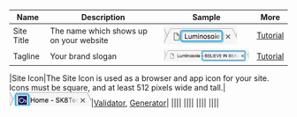 |Name|Description|Sample|More|
|---|---|---|---|
|Site Title|The name which shows up on your website|![](/assets/6.pic.jpg)|[Tutorial](http://www.wpexplorer.com/titles-taglines-wordpress/)|
|Tagline|Your brand slogan|![](/assets/1.pic.jpg)|[Tutorial](http://www.wpexplorer.com/titles-taglines-wordpress/)|

|Site Icon|The Site Icon is used as a browser and app icon for your site. Icons must be square, and at least 512 pixels wide and tall.|![](/assets/2.pic.jpg)|[Validator](http://realfavicongenerator.net/), [Generator](http://www.favicon-generator.org/)|
||||
||||
||||
||||
